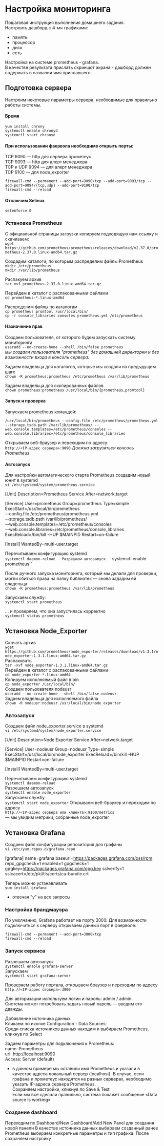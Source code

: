 # Настройка мониторинга  
Пошаговая инструкция выполнения домашнего задания.  
Настроить дашборд с 4-мя графиками:
- память
- процессор
- диск
- сеть  
  
Настройка на системе prometheus - grafana.  
В качестве результата прислать скриншот экрана - дашборд должен содержать в названии имя приславшего.

## Подготовка сервера  
Настроим некоторые параметры сервера, необходимые для правильно работы системы.
#### Время  
``yum install chrony``  
``systemctl enable chronyd``  
``systemctl start chronyd``  

#### При использовании фаервола необходимо открыть порты:  

TCP 9090 — http для сервера прометеус  
TCP 9093 — http для алерт менеджера  
TCP и UDP 9094 — для алерт менеджера  
TCP 9100 — для node_exporter  

``firewall-cmd --permanent --add-port=9090/tcp --add-port=9093/tcp --add-port=9094/{tcp,udp} --add-port=9100/tcp``  
``firewall-cmd --reload``

#### Отключим Selinux  
``setenforce 0``  

### Установка Prometheus  
С официальной страницы загрузки копируем подходящую нам ссылку и скачиваем:  
``wget https://github.com/prometheus/prometheus/releases/download/v2.37.0/prometheus-2.37.0.linux-amd64.tar.gz``

Создадим каталоги, по которым распределим файлы Prometheus  
``mkdir /etc/prometheus``  
``mkdir /var/lib/prometheus``  

Распакуем архив  
``tar xvf prometheus-2.37.0.linux-amd64.tar.gz``  

Перейдем в каталог с распакованными файлами  
``cd prometheus-*.linux-amd64``  

Распределим файлы по каталогам  
``cp prometheus promtool /usr/local/bin/``  
``cp -r console_libraries consoles prometheus.yml /etc/prometheus``  

#### Назначение прав
Создаем пользователя, от которого будем запускать систему мониторинга  
``useradd --no-create-home --shell /bin/false prometheus``  
*мы создали пользователя "prometheus" без домашней директории и без возможности входа в консоль сервера.*  

Задаем владельца для каталогов, которые мы создали на предыдущем шаге  
``chown -R prometheus:prometheus /etc/prometheus /var/lib/prometheus``  

Задаем владельца для скопированных файлов  
``chown prometheus:prometheus /usr/local/bin/{prometheus,promtool}``

#### Запуск и проверка  

Запускаем prometheus командой:

``/usr/local/bin/prometheus --config.file /etc/prometheus/prometheus.yml --storage.tsdb.path /var/lib/prometheus/ --web.console.templates=/etc/prometheus/consoles --web.console.libraries=/etc/prometheus/console_libraries``  

Открываем веб-браузер и переходим по адресу  
``http://<IP-адрес сервера>:9090``
*Должна загрузиться консоль Prometheus*  

#### Автозапуск  
Для настройки автоматического старта Prometheus создадим новый юнит в systemd  
``vi /etc/systemd/system/prometheus.service``

[Unit]
Description=Prometheus Service
After=network.target

[Service]
User=prometheus
Group=prometheus
Type=simple
ExecStart=/usr/local/bin/prometheus \
--config.file /etc/prometheus/prometheus.yml \
--storage.tsdb.path /var/lib/prometheus/ \
--web.console.templates=/etc/prometheus/consoles \
--web.console.libraries=/etc/prometheus/console_libraries
ExecReload=/bin/kill -HUP $MAINPID
Restart=on-failure

[Install]
WantedBy=multi-user.target  

Перечитываем конфигурацию systemd  
``systemctl daemon-reload  
Разрешаем автозапуск  
``systemctl enable prometheus``  

После ручного запуска мониторинга, который мы делали для проверки, могли сбиться права на папку библиотек — снова зададим ей владельца  
``chown -R prometheus:prometheus /var/lib/prometheus``  

Запускаем службу:  
``systemctl start prometheus``  

... и проверяем, что она запустилась корректно  
``systemctl status prometheus`` 


## Установка Node_Exporter

Скачать архив  
``wget https://github.com/prometheus/node_exporter/releases/download/v1.3.1/node_exporter-1.3.1.linux-amd64.tar.gz``  
Распаковать  
``tar -xvf node_exporter-1.3.1.linux-amd64.tar.gz``  
Перейдем в каталог с распакованными файлами  
``cd node_exporter-*.linux-amd64``  
Копируем исполняемый файл в bin  
``cp node_exporter /usr/local/bin/``  
Создаем пользователя nodeusr  
``useradd --no-create-home --shell /bin/false nodeusr``  
Задаем владельца для исполняемого файла  
``chown -R nodeusr:nodeusr /usr/local/bin/node_exporter``  
### Автозапуск
Создаем файл node_exporter.service в systemd  
``vi /etc/systemd/system/node_exporter.service``  

[Unit]
Description=Node Exporter Service
After=network.target

[Service]
User=nodeusr
Group=nodeusr
Type=simple
ExecStart=/usr/local/bin/node_exporter
ExecReload=/bin/kill -HUP $MAINPID
Restart=on-failure

[Install]
WantedBy=multi-user.target  

Перечитываем конфигурацию systemd  
``systemctl daemon-reload``  
Разрешаем автозапуск  
``systemctl enable node_exporter``  
Запускаем службу  
``systemctl start node_exporter``
Открываем веб-браузер и переходим по адресу  
``http://<IP-адрес сервера или клиента>:9100/metrics``  
— мы увидим метрики, собранные node_exporter


## Установка Grafana  

Создаем файл конфигурации репозитория для графаны  
``vi /etc/yum.repos.d/grafana.repo``

[grafana]
name=grafana
baseurl=https://packages.grafana.com/oss/rpm
repo_gpgcheck=1
enabled=1
gpgcheck=1
gpgkey=https://packages.grafana.com/gpg.key
sslverify=1
sslcacert=/etc/pki/tls/certs/ca-bundle.crt  

Теперь можно устанавливать  
``yum install grafana``  
- отвечая "y" на все запросы  

### Настройка брандмауэра  
По умолчанию, Grafana работает на порту 3000. Для возможности подключиться к серверу открываем данный порт в фаерволе:  

``firewall-cmd --permanent --add-port=3000/tcp``  
``firewall-cmd --reload``  

### Запуск сервиса  
Разрешаем автозапуск  
``systemctl enable grafana-server``  
Запускаем  
``systemctl start grafana-server``  

Проверяем работу портала, открываем браузер и переходим по адресу  
``http://<IP-адрес сервера>:3000``  

Для авторизации используем логин и пароль: admin / admin.  
Система может потребовать задать новый пароль — вводим его дважды.  

Добавление источника данных  
Кликаем по иконке Configuration - Data Sources:  
Среди списка источников данных находим и выбираем Prometheus, кликнув по Select  

Задаем параметры для подключения к Prometheus:  
name: Prometheus  
url: http://localhost:9090  
Access: Server (default)  
* в данном примере мы оставили имя Prometheus и указали в качестве адреса локальный сервер (localhost). В случае, если графана и прометеус находятся на разных серверах, необходимо указать IP-адреса сервера Prometheus.  
Сохраняем настройки, кликнув по Save & Test  
Если мы все сделали правильно, система покажет сообщение «Data source is working»  

### Создание dashboard   
Переходим по Dashboard/New Dashboard/Add New Panel для создания новой панели
В качестве источника данных выбираем созданный ранее Prometheus
выбираем конкретные параметры и тип графика. После сохраняем настройку
